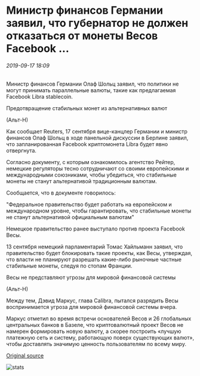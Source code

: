 # Министр финансов Германии заявил, что губернатор не должен отказаться от монеты Весов Facebook ...

###### 2019-09-17 18:09

Министр финансов Германии Олаф Шольц заявил, что политики не могут принимать параллельные валюты, такие как предлагаемая Facebook Libra stablecoin.

Предотвращение стабильных монет из альтернативных валют

(Альт-Н)

Как сообщает Reuters, 17 сентября вице-канцлер Германии и министр финансов Олаф Шольц в ходе панельной дискуссии в Берлине заявил, что запланированная Facebook криптомонета Libra будет явно отвергнута.

Согласно документу, с которым ознакомилось агентство Рейтер, немецкие регуляторы тесно сотрудничают со своими европейскими и международными союзниками, чтобы убедиться, что стабильные монеты не станут альтернативой традиционным валютам.

Сообщается, что в документе говорилось:

"Федеральное правительство будет работать на европейском и международном уровне, чтобы гарантировать, что стабильные монеты не станут альтернативой официальным валютам"

Немецкое правительство ранее выступало против проекта Facebook Весы.

13 сентября немецкий парламентарий Томас Хайльманн заявил, что правительство будет блокировать такие проекты, как Весы, утверждая, что власти не планируют разрешать какие-либо рыночные частные стабильные монеты, следуя по стопам Франции.

Весы не представляют угрозы для мировой финансовой системы

(Альт-Н)

Между тем, Дэвид Маркус, глава Calibra, пытался разрядить Весы воспринимается угроза для мировой финансовой системы вчера.

Маркус отметил во время встречи основателей Весов и 26 глобальных центральных банков в Базеле, что криптовалютный проект Весов не намерен формировать новую валюту, а скорее построить «лучшую платежную сеть и систему, работающую поверх существующих валют», чтобы доставлять значимую ценность пользователям по всему миру.

[Original source](https://cointelegraph.com/news/german-finance-minister-says-govt-must-reject-facebooks-libra-coin)

![stats](https://c.statcounter.com/11760860/0/a89fa40b/1/ "stats")